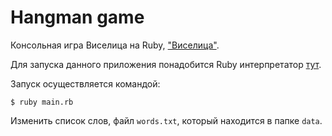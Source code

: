 # Hangman game

Консольная игра Виселица на Ruby, ["Виселица"](https://ru.wikipedia.org/wiki/%D0%92%D0%B8%D1%81%D0%B5%D0%BB%D0%B8%D1%86%D0%B0_(%D0%B8%D0%B3%D1%80%D0%B0)).

Для запуска данного приложения понадобится Ruby интерпретатор [тут](https://rubyinstaller.org/).

Запуск осуществляется командой:
```
$ ruby main.rb
```

Изменить список слов, файл ```words.txt```, который находится в папке ```data```.
